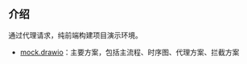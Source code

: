 ## 介绍

通过代理请求，纯前端构建项目演示环境。

- [mock.drawio](https://viewer.diagrams.net/?tags=%7B%7D&highlight=0000ff&layers=1&nav=1&title=mock.drawio#Uhttps%3A%2F%2Fraw.githubusercontent.com%2Fzhuoooo%2Fdoodles%2Fmain%2Fmock%2Fmock.drawio)：主要方案，包括主流程、时序图、代理方案、拦截方案